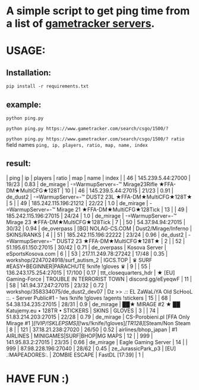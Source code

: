 # A simple script to get ping time from a list of [gametracker servers](https://www.gametracker.com/search/).

# USAGE:

## Installation:

`pip install -r requirements.txt`

## example:

`python ping.py`

`python ping.py https://www.gametracker.com/search/csgo/1500/?`

`python ping.py https://www.gametracker.com/search/csgo/1500/? ratio` field names `ping, ip, players, ratio, map, name, index`

## result:

| ping |           ip          | players | ratio |                map                |                                                 name                                                 | index |
|  46  |   145.239.5.44:27000  |  19/23  |  0.83 |             de_mirage             |                        -=WarmupServer=-™ Mirage23Rifle ★FFA-DM★MultiCFG★128T                         |   10  |
|  46  |   145.239.5.44:27015  |  21/23  |  0.91 |              de_dust2             |                          -=WarmupServer=-™ DUST2 23L ★FFA-DM★MultiCFG★128T★                          |   5   |
|  49  | 185.242.115.196:21212 |  22/22  |  1.0  |             de_mirage             |                         -=WarmupServer=-™ Mirage 21 ★FFA-DM★MultiCFG★128Tick                         |   13  |
|  49  | 185.242.115.196:27015 |  24/24  |  1.0  |             de_mirage             |                         -=WarmupServer=-™ Mirage 23 ★FFA-DM★MultiCFG★128Tick                         |   7   |
|  50  |   54.37.94.94:27015   |  30/32  |  0.94 |            de_overpass            |                        [BG] NOLAG-CS.COM | Dust2/Mirage/Inferno | SKINS/RANKS                        |   4   |
|  51  | 185.242.115.196:22222 |  23/24  |  0.96 |              de_dust2             |                          -=WarmupServer=-™ DUST2 23 ★FFA-DM★MultiCFG★128T★                           |   2   |
|  52  |  51.195.61.150:27015  |  30/42  |  0.71 |            de_overpass            |                                  Kosova Server | eSportsKosova.com                                   |   6   |
|  53  |  217.11.249.78:27242  |  17/48  |  0.35 | workshop/2247024918/surf_autism_2 |                     IGCS.TOP | ♛ SURF #EASY+BEGINNER|PARACHUTE !knife !gloves ♛                      |   9   |
|  55  | 136.243.175.254:27015 |  17/100 |  0.17 |       ttt_closequarters_hdr       |                 ★ [EU] Gaming-Force | TROUBLE IN TERRORIST TOWN | discord.gg/eEyeqwF                 |   11  |
|  58  |  141.94.37.247:27015  |  23/32  |  0.72 | workshop/358334075/de_dust2_dev07 |    Dz >> .:: EL ZaWaLiYA Old ScHooL ::. - Server Public#1 - !ws !knife !gloves !agents !stickers     |   15  |
|  68  |  54.38.134.235:27015  |  28/31  |  0.9  |             de_mirage             |                  ██★ MIRAGE #2 ★ ██ Katujemy.eu • 128TR • STICKERS | SKINS | GLOVES                  |   3   |
|  74  |  51.83.214.203:27015  |  22/28  |  0.79 |             de_mirage             | CS-Porobieni.pl [FFA Only Mirage #1 ]*[!VIP/!SKLEPSMS]*[!ws/!knife/!gloves]*[TR128]*[Steam/Non Steam |   8   |
| 121  |   37.18.21.238:27020  |  26/50  |  0.52 |        airlines/bhop_japan        |                              #1 AIRLINES | MINIGAMES|SURF|BHOP|MG MAPS                               |   12  |
| 999  |   141.95.83.2:27015   |  23/35  |  0.66 |             de_mirage             |                                         Eagle Gaming Server                                          |   14  |
| 999  |  87.98.228.196:27040  |  28/62  |  0.45 |         ze_JurassicPark_p3        |                         [EU] .:MAPEADORES:. | ZOMBIE ESCAPE | FastDL [17:39]                         |   1   |

# HAVE FUN :)